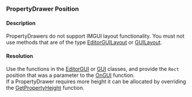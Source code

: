 ### PropertyDrawer Position

#### Description
PropertyDrawers do not support IMGUI layout functionality. You must not use methods that are of the type [EditorGUILayout](https://docs.unity3d.com/ScriptReference/EditorGUILayout.html) or [GUILayout](https://docs.unity3d.com/ScriptReference/GUILayout.html).

#### Resolution
Use the functions in the [EditorGUI](https://docs.unity3d.com/ScriptReference/EditorGUI.html) or [GUI](https://docs.unity3d.com/ScriptReference/GUI.html) classes, and provide the `Rect` position that was a parameter to the [OnGUI](https://docs.unity3d.com/ScriptReference/PropertyDrawer.OnGUI.html) function.  
If a PropertyDrawer requires more height it can be allocated by overriding the [GetPropertyHeight](https://docs.unity3d.com/ScriptReference/PropertyDrawer.GetPropertyHeight.html) function.